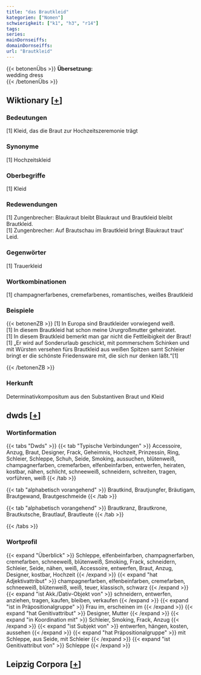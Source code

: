 ```yaml
---
title: "das Brautkleid"
kategorien: ["Nomen"]
schwierigkeit: ["k1", "h3", "r14"]
tags:
series:
mainDornseiffs:
domainDornseiffs:
url: "Brautkleid"
---
```


{{< betonenÜbs >}}
**Übersetzung:**  
wedding dress  
{{< /betonenÜbs >}}

## Wiktionary [[+](https://de.wiktionary.org/wiki/Brautkleid)]

### Bedeutungen
[1] Kleid, das die Braut zur Hochzeitszeremonie trägt  

### Synonyme
[1] Hochzeitskleid  

### Oberbegriffe
[1] Kleid  

### Redewendungen
[1] Zungenbrecher: Blaukraut bleibt Blaukraut und Brautkleid bleibt Brautkleid.  
[1] Zungenbrecher: Auf Brautschau im Brautkleid bringt Blaukraut traut' Leid.  

### Gegenwörter
[1] Trauerkleid  

### Wortkombinationen
[1] champagnerfarbenes, cremefarbenes, romantisches, weißes Brautkleid  

### Beispiele
{{< betonenZB >}}
[1] In Europa sind Brautkleider vorwiegend weiß.  
[1] In diesem Brautkleid hat schon meine Ururgroßmutter geheiratet.  
[1] In diesem Brautkleid bemerkt man gar nicht die Fettleibigkeit der Braut!  
[1] „Er wird auf Sonderurlaub geschickt, mit pommerschem Schinken und mit Würsten versehen fürs Brautkleid aus weißen Spitzen samt Schleier bringt er die schönste Friedensware mit, die sich nur denken läßt.“[1]  

{{< /betonenZB >}}
### Herkunft
Determinativkompositum aus den Substantiven Braut und Kleid  



## dwds [[+](https://www.dwds.de/wb/Brautkleid)]

### Wortinformation
{{< tabs "Dwds" >}}
{{< tab "Typische Verbindungen" >}}
Accessoire, Anzug, Braut, Designer, Frack, Geheimnis, Hochzeit, Prinzessin, Ring, Schleier, Schleppe, Schuh, Seide, Smoking, aussuchen, blütenweiß, champagnerfarben, cremefarben, elfenbeinfarben, entwerfen, heiraten, kostbar, nähen, schlicht, schneeweiß, schneidern, schreiten, tragen, vorführen, weiß
{{< /tab >}}

{{< tab "alphabetisch vorangehend" >}}
Brautkind, Brautjungfer, Bräutigam, Brautgewand, Brautgeschmeide
{{< /tab >}}

{{< tab "alphabetisch vorangehend" >}}
Brautkranz, Brautkrone, Brautkutsche, Brautlauf, Brautleute
{{< /tab >}}

{{< /tabs >}}

### Wortprofil
{{< expand "Überblick" >}} Schleppe, elfenbeinfarben, champagnerfarben, cremefarben, schneeweiß, blütenweiß, Smoking, Frack, schneidern, Schleier, Seide, nähen, weiß, Accessoire, entwerfen, Braut, Anzug, Designer, kostbar, Hochzeit {{< /expand >}}
{{< expand "hat Adjektivattribut" >}} champagnerfarben, elfenbeinfarben, cremefarben, schneeweiß, blütenweiß, weiß, teuer, klassisch, schwarz {{< /expand >}}
{{< expand "ist Akk./Dativ-Objekt von" >}} schneidern, entwerfen, anziehen, tragen, kaufen, bleiben, verkaufen {{< /expand >}}
{{< expand "ist in Präpositionalgruppe" >}} Frau im, erscheinen im {{< /expand >}}
{{< expand "hat Genitivattribut" >}} Designer, Mutter {{< /expand >}}
{{< expand "in Koordination mit" >}} Schleier, Smoking, Frack, Anzug {{< /expand >}}
{{< expand "ist Subjekt von" >}} entwerfen, hängen, kosten, aussehen {{< /expand >}}
{{< expand "hat Präpositionalgruppe" >}} mit Schleppe, aus Seide, mit Schleier {{< /expand >}}
{{< expand "ist Genitivattribut von" >}} Schleppe {{< /expand >}}

## Leipzig Corpora [[+](https://corpora.uni-leipzig.de/en/res?word=Brautkleid&corpusId=deu_newscrawl-public_2018)]

